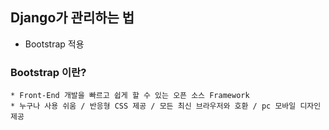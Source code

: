 ## Django가 관리하는 법
* Bootstrap 적용

### Bootstrap 이란?
    * Front-End 개발을 빠르고 쉽게 할 수 있는 오픈 소스 Framework
    * 누구나 사용 쉬움 / 반응형 CSS 제공 / 모든 최신 브라우저와 호환 / pc 모바일 디자인 제공

